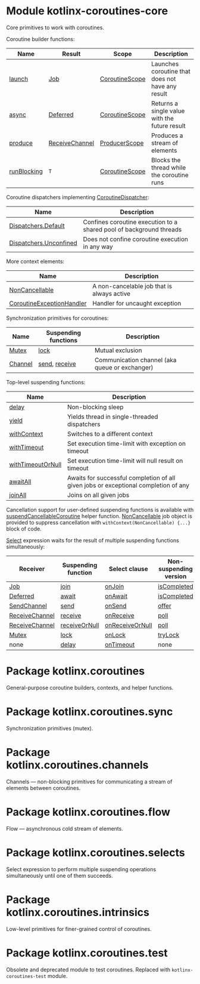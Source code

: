 # Module kotlinx-coroutines-core

Core primitives to work with coroutines.

Coroutine builder functions:

| **Name**      | **Result**    | **Scope**        | **Description**
| ------------- | ------------- | ---------------- | ---------------
| [launch]      | [Job]         | [CoroutineScope] | Launches coroutine that does not have any result 
| [async]       | [Deferred]    | [CoroutineScope] | Returns a single value with the future result
| [produce][kotlinx.coroutines.channels.produce]     | [ReceiveChannel][kotlinx.coroutines.channels.ReceiveChannel] | [ProducerScope][kotlinx.coroutines.channels.ProducerScope]  | Produces a stream of elements
| [runBlocking] | `T`           | [CoroutineScope] | Blocks the thread while the coroutine runs

Coroutine dispatchers implementing [CoroutineDispatcher]:
 
| **Name**                    | **Description**
| --------------------------- | ---------------
| [Dispatchers.Default]       | Confines coroutine execution to a shared pool of background threads
| [Dispatchers.Unconfined]    | Does not confine coroutine execution in any way

More context elements:

| **Name**                    | **Description**
| --------------------------- | ---------------
| [NonCancellable]            | A non-cancelable job that is always active
| [CoroutineExceptionHandler] | Handler for uncaught exception

Synchronization primitives for coroutines:

| **Name**   | **Suspending functions**                                    | **Description**
| ---------- | ----------------------------------------------------------- | ---------------
| [Mutex][kotlinx.coroutines.sync.Mutex]          | [lock][kotlinx.coroutines.sync.Mutex.lock]                                          | Mutual exclusion 
| [Channel][kotlinx.coroutines.channels.Channel]  | [send][kotlinx.coroutines.channels.SendChannel.send], [receive][kotlinx.coroutines.channels.ReceiveChannel.receive] | Communication channel (aka queue or exchanger)

Top-level suspending functions:

| **Name**                 | **Description**
| -------------------      | ---------------
| [delay]                  | Non-blocking sleep
| [yield]                  | Yields thread in single-threaded dispatchers
| [withContext]            | Switches to a different context
| [withTimeout]            | Set execution time-limit with exception on timeout 
| [withTimeoutOrNull]      | Set execution time-limit will null result on timeout
| [awaitAll]               | Awaits for successful completion of all given jobs or exceptional completion of any
| [joinAll]                | Joins on all given jobs

Cancellation support for user-defined suspending functions is available with [suspendCancellableCoroutine]
helper function. [NonCancellable] job object is provided to suppress cancellation with 
`withContext(NonCancellable) {...}` block of code.

[Select][kotlinx.coroutines.selects.select] expression waits for the result of multiple suspending functions simultaneously:

| **Receiver**     | **Suspending function**                       | **Select clause**                                | **Non-suspending version**
| ---------------- | --------------------------------------------- | ------------------------------------------------ | --------------------------
| [Job]            | [join][Job.join]                              | [onJoin][Job.onJoin]                   | [isCompleted][Job.isCompleted]
| [Deferred]       | [await][Deferred.await]                       | [onAwait][Deferred.onAwait]                 | [isCompleted][Job.isCompleted]
| [SendChannel][kotlinx.coroutines.channels.SendChannel]    | [send][kotlinx.coroutines.channels.SendChannel.send]                      | [onSend][kotlinx.coroutines.channels.SendChannel.onSend]                   | [offer][kotlinx.coroutines.channels.SendChannel.offer]
| [ReceiveChannel][kotlinx.coroutines.channels.ReceiveChannel] | [receive][kotlinx.coroutines.channels.ReceiveChannel.receive]             | [onReceive][kotlinx.coroutines.channels.ReceiveChannel.onReceive]             | [poll][kotlinx.coroutines.channels.ReceiveChannel.poll]
| [ReceiveChannel][kotlinx.coroutines.channels.ReceiveChannel] | [receiveOrNull][kotlinx.coroutines.channels.ReceiveChannel.receiveOrNull] | [onReceiveOrNull][kotlinx.coroutines.channels.ReceiveChannel.onReceiveOrNull] | [poll][kotlinx.coroutines.channels.ReceiveChannel.poll]
| [Mutex][kotlinx.coroutines.sync.Mutex]          | [lock][kotlinx.coroutines.sync.Mutex.lock]                            | [onLock][kotlinx.coroutines.sync.Mutex.onLock]                   | [tryLock][kotlinx.coroutines.sync.Mutex.tryLock]
| none            | [delay]                                        | [onTimeout][kotlinx.coroutines.selects.SelectBuilder.onTimeout]                   | none

# Package kotlinx.coroutines

General-purpose coroutine builders, contexts, and helper functions.

# Package kotlinx.coroutines.sync

Synchronization primitives (mutex).

# Package kotlinx.coroutines.channels

Channels &mdash; non-blocking primitives for communicating a stream of elements between coroutines.

# Package kotlinx.coroutines.flow

Flow &mdash; asynchronous cold stream of elements.

# Package kotlinx.coroutines.selects

Select expression to perform multiple suspending operations simultaneously until one of them succeeds.

# Package kotlinx.coroutines.intrinsics

Low-level primitives for finer-grained control of coroutines.

# Package kotlinx.coroutines.test

Obsolete and deprecated module to test coroutines. Replaced with `kotlinx-coroutines-test` module.

<!--- MODULE kotlinx-coroutines-core -->
<!--- INDEX kotlinx.coroutines -->
[launch]: https://kotlin.github.io/kotlinx.coroutines/kotlinx-coroutines-core/kotlinx.coroutines/launch.html
[Job]: https://kotlin.github.io/kotlinx.coroutines/kotlinx-coroutines-core/kotlinx.coroutines/-job/index.html
[CoroutineScope]: https://kotlin.github.io/kotlinx.coroutines/kotlinx-coroutines-core/kotlinx.coroutines/-coroutine-scope/index.html
[async]: https://kotlin.github.io/kotlinx.coroutines/kotlinx-coroutines-core/kotlinx.coroutines/async.html
[Deferred]: https://kotlin.github.io/kotlinx.coroutines/kotlinx-coroutines-core/kotlinx.coroutines/-deferred/index.html
[runBlocking]: https://kotlin.github.io/kotlinx.coroutines/kotlinx-coroutines-core/kotlinx.coroutines/run-blocking.html
[CoroutineDispatcher]: https://kotlin.github.io/kotlinx.coroutines/kotlinx-coroutines-core/kotlinx.coroutines/-coroutine-dispatcher/index.html
[Dispatchers.Default]: https://kotlin.github.io/kotlinx.coroutines/kotlinx-coroutines-core/kotlinx.coroutines/-dispatchers/-default.html
[Dispatchers.Unconfined]: https://kotlin.github.io/kotlinx.coroutines/kotlinx-coroutines-core/kotlinx.coroutines/-dispatchers/-unconfined.html
[NonCancellable]: https://kotlin.github.io/kotlinx.coroutines/kotlinx-coroutines-core/kotlinx.coroutines/-non-cancellable.html
[CoroutineExceptionHandler]: https://kotlin.github.io/kotlinx.coroutines/kotlinx-coroutines-core/kotlinx.coroutines/-coroutine-exception-handler/index.html
[delay]: https://kotlin.github.io/kotlinx.coroutines/kotlinx-coroutines-core/kotlinx.coroutines/delay.html
[yield]: https://kotlin.github.io/kotlinx.coroutines/kotlinx-coroutines-core/kotlinx.coroutines/yield.html
[withContext]: https://kotlin.github.io/kotlinx.coroutines/kotlinx-coroutines-core/kotlinx.coroutines/with-context.html
[withTimeout]: https://kotlin.github.io/kotlinx.coroutines/kotlinx-coroutines-core/kotlinx.coroutines/with-timeout.html
[withTimeoutOrNull]: https://kotlin.github.io/kotlinx.coroutines/kotlinx-coroutines-core/kotlinx.coroutines/with-timeout-or-null.html
[awaitAll]: https://kotlin.github.io/kotlinx.coroutines/kotlinx-coroutines-core/kotlinx.coroutines/await-all.html
[joinAll]: https://kotlin.github.io/kotlinx.coroutines/kotlinx-coroutines-core/kotlinx.coroutines/join-all.html
[suspendCancellableCoroutine]: https://kotlin.github.io/kotlinx.coroutines/kotlinx-coroutines-core/kotlinx.coroutines/suspend-cancellable-coroutine.html
[Job.join]: https://kotlin.github.io/kotlinx.coroutines/kotlinx-coroutines-core/kotlinx.coroutines/-job/join.html
[Job.onJoin]: https://kotlin.github.io/kotlinx.coroutines/kotlinx-coroutines-core/kotlinx.coroutines/-job/on-join.html
[Job.isCompleted]: https://kotlin.github.io/kotlinx.coroutines/kotlinx-coroutines-core/kotlinx.coroutines/-job/is-completed.html
[Deferred.await]: https://kotlin.github.io/kotlinx.coroutines/kotlinx-coroutines-core/kotlinx.coroutines/-deferred/await.html
[Deferred.onAwait]: https://kotlin.github.io/kotlinx.coroutines/kotlinx-coroutines-core/kotlinx.coroutines/-deferred/on-await.html
<!--- INDEX kotlinx.coroutines.sync -->
[kotlinx.coroutines.sync.Mutex]: https://kotlin.github.io/kotlinx.coroutines/kotlinx-coroutines-core/kotlinx.coroutines.sync/-mutex/index.html
[kotlinx.coroutines.sync.Mutex.lock]: https://kotlin.github.io/kotlinx.coroutines/kotlinx-coroutines-core/kotlinx.coroutines.sync/-mutex/lock.html
[kotlinx.coroutines.sync.Mutex.onLock]: https://kotlin.github.io/kotlinx.coroutines/kotlinx-coroutines-core/kotlinx.coroutines.sync/-mutex/on-lock.html
[kotlinx.coroutines.sync.Mutex.tryLock]: https://kotlin.github.io/kotlinx.coroutines/kotlinx-coroutines-core/kotlinx.coroutines.sync/-mutex/try-lock.html
<!--- INDEX kotlinx.coroutines.channels -->
[kotlinx.coroutines.channels.produce]: https://kotlin.github.io/kotlinx.coroutines/kotlinx-coroutines-core/kotlinx.coroutines.channels/produce.html
[kotlinx.coroutines.channels.ReceiveChannel]: https://kotlin.github.io/kotlinx.coroutines/kotlinx-coroutines-core/kotlinx.coroutines.channels/-receive-channel/index.html
[kotlinx.coroutines.channels.ProducerScope]: https://kotlin.github.io/kotlinx.coroutines/kotlinx-coroutines-core/kotlinx.coroutines.channels/-producer-scope/index.html
[kotlinx.coroutines.channels.Channel]: https://kotlin.github.io/kotlinx.coroutines/kotlinx-coroutines-core/kotlinx.coroutines.channels/-channel/index.html
[kotlinx.coroutines.channels.SendChannel.send]: https://kotlin.github.io/kotlinx.coroutines/kotlinx-coroutines-core/kotlinx.coroutines.channels/-send-channel/send.html
[kotlinx.coroutines.channels.ReceiveChannel.receive]: https://kotlin.github.io/kotlinx.coroutines/kotlinx-coroutines-core/kotlinx.coroutines.channels/-receive-channel/receive.html
[kotlinx.coroutines.channels.SendChannel]: https://kotlin.github.io/kotlinx.coroutines/kotlinx-coroutines-core/kotlinx.coroutines.channels/-send-channel/index.html
[kotlinx.coroutines.channels.SendChannel.onSend]: https://kotlin.github.io/kotlinx.coroutines/kotlinx-coroutines-core/kotlinx.coroutines.channels/-send-channel/on-send.html
[kotlinx.coroutines.channels.SendChannel.offer]: https://kotlin.github.io/kotlinx.coroutines/kotlinx-coroutines-core/kotlinx.coroutines.channels/-send-channel/offer.html
[kotlinx.coroutines.channels.ReceiveChannel.onReceive]: https://kotlin.github.io/kotlinx.coroutines/kotlinx-coroutines-core/kotlinx.coroutines.channels/-receive-channel/on-receive.html
[kotlinx.coroutines.channels.ReceiveChannel.poll]: https://kotlin.github.io/kotlinx.coroutines/kotlinx-coroutines-core/kotlinx.coroutines.channels/-receive-channel/poll.html
[kotlinx.coroutines.channels.ReceiveChannel.receiveOrNull]: https://kotlin.github.io/kotlinx.coroutines/kotlinx-coroutines-core/kotlinx.coroutines.channels/-receive-channel/receive-or-null.html
[kotlinx.coroutines.channels.ReceiveChannel.onReceiveOrNull]: https://kotlin.github.io/kotlinx.coroutines/kotlinx-coroutines-core/kotlinx.coroutines.channels/-receive-channel/on-receive-or-null.html
<!--- INDEX kotlinx.coroutines.selects -->
[kotlinx.coroutines.selects.select]: https://kotlin.github.io/kotlinx.coroutines/kotlinx-coroutines-core/kotlinx.coroutines.selects/select.html
[kotlinx.coroutines.selects.SelectBuilder.onTimeout]: https://kotlin.github.io/kotlinx.coroutines/kotlinx-coroutines-core/kotlinx.coroutines.selects/-select-builder/on-timeout.html
<!--- INDEX kotlinx.coroutines.test -->
<!--- END -->
